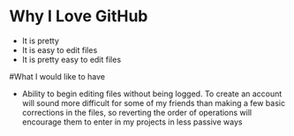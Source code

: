 # Why I Love GitHub

* It is pretty
* It is easy to edit files
* It is pretty easy to edit files

#What I would like to have 

* Ability to begin editing files without being logged. To create an account will sound more difficult for some of my friends than making a few basic corrections in the files, so reverting the order of operations will encourage them to enter in my projects in less passive ways